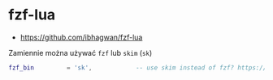 # fzf-lua

- https://github.com/ibhagwan/fzf-lua

Zamiennie można używać `fzf` lub `skim` (`sk`)

```lua
fzf_bin         = 'sk',            -- use skim instead of fzf? https://github.com/lotabout/skim
```
